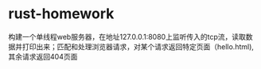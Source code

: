 # rust-homework
构建一个单线程web服务器，在地址127.0.0.1:8080上监听传入的tcp流，读取数据并打印出来；匹配和处理浏览器请求，对某个请求返回特定页面（hello.html),其余请求返回404页面
